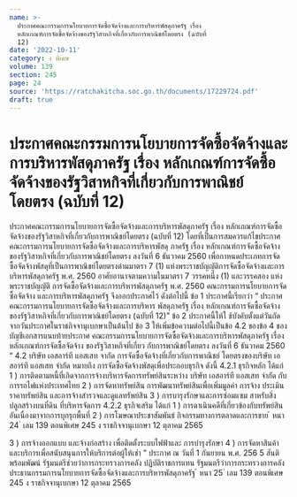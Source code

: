 ```yaml
---
name: >-
  ประกาศคณะกรรมการนโยบายการจัดซื้อจัดจ้างและการบริหารพัสดุภาครัฐ เรื่อง
  หลักเกณฑ์การจัดซื้อจัดจ้างของรัฐวิสาหกิจที่เกี่ยวกับการพาณิชย์โดยตรง (ฉบับที่
  12)
date: '2022-10-11'
category: ง พิเศษ
volume: 139
section: 245
page: 24
source: 'https://ratchakitcha.soc.go.th/documents/17229724.pdf'
draft: true
---
```


# ประกาศคณะกรรมการนโยบายการจัดซื้อจัดจ้างและการบริหารพัสดุภาครัฐ เรื่อง หลักเกณฑ์การจัดซื้อจัดจ้างของรัฐวิสาหกิจที่เกี่ยวกับการพาณิชย์โดยตรง (ฉบับที่ 12)

ประกาศคณะกรรมการนโยบายการจัดซื้อจัดจ้างและการบริหารพัสดุภาครัฐ เรื่อง หลักเกณฑ์การจัดซื้อจัดจ้างของรัฐวิสาหกิจที่เกี่ยวกับการพาณิชย์โดยตรง (ฉบับที่ 12) โดยที่เป็นการสมควรแก้ไขประกาศคณะกรรมการนโยบายการจัดซื้อจัดจ้างและการบริหารพัสดุ ภาครัฐ เรื่อง หลักเกณฑ์การจัดซื้อจัดจ้างของรัฐวิสาหกิจที่เกี่ยวกับการพาณิชย์โดยตรง ลงวันที่ 6 ธันวาคม 2560 เพื่อกาหนดประเภทการจัดซื้อจัดจ้างพัสดุที่เป็นการพาณิชย์โดยตรงตำมมาตรา 7 (1) แห่งพระราชบัญญัติการจัดซื้อจัดจ้างและการบริหารพัสดุภาครัฐ พ.ศ. 2560 อาศัยอานาจตามความในมาตรา 7 วรรคหนึ่ง (1) และวรรคสอง แห่งพระราชบัญญัติ การจัดซื้อจัดจ้างและการบริหารพัสดุภาครัฐ พ.ศ. 2560 คณะกรรมการนโยบายการจัดซื้อจัดจ้าง และการบริหารพัสดุภาครัฐ จึงออกประกาศไว้ ดังต่อไปนี้ ข้อ 1 ประกาศนี้เรียกว่า “ ประกาศคณะกรรมการนโยบายการจัดซื้อจัดจ้างและการบริหาร พัสดุภาครัฐ เรื่อง หลักเกณฑ์การจัดซื้อจัดจ้างของรัฐวิสาหกิจที่เกี่ยวกับการพาณิชย์โดยตรง (ฉบับที่ 12)” ข้อ 2 ประกาศนี้ให้ใ ช้บังคับตั้งแต่วันถัดจากวันประกาศในราชกิจจานุเบกษาเป็นต้นไป ข้อ 3 ให้เพิ่มข้อความต่อไปนี้เป็นข้อ 4.2 ของข้อ 4 ของบัญชีเอกสารแนบท้ายประกาศ คณะกรรมการนโยบายการจัดซื้อจัดจ้างและการบริหารพัสดุภาครัฐ เรื่อง หลักเกณฑ์การจัดซื้อจัดจ้าง ของรัฐวิสาหกิจที่เกี่ยว กับการพาณิชย์โดยตรง ลงวันที่ 6 ธันวาคม 2560 “ 4.2 บริษัท เอสอาร์ที แอสเสท จากัด การจัดซื้อจัดจ้างที่เกี่ยวกับการพาณิชย์ โดยตรงของบริษัท เอสอาร์ที แอสเสท จำกัด หมายถึง การจัดซื้อจัดจ้างพัสดุเพื่อประกอบธุรกิจ ดังนี้ 4.2.1 ธุรกิจหลัก ได้แก่ 1 ) การติดตามหนี้ที่เกิดจากการจ้างบริหารจัดการทรัพย์สินระหว่าง บริษัท เอสอาร์ที แอสเสท จำกัด กับการรถไฟแห่งประเทศไทย 2 ) การจัดหาทรัพย์สิน การพัฒนาทรัพย์สินเพื่อเพิ่มมูลค่า การจ้าง ประเมินราคาทรัพย์สิน และการจ้างสำรวจและดูแลทรัพย์สิน 3 ) การบารุงรักษาและการซ่อมแซม สาหรับสิ่งปลูกสร้างบนที่ดิน ที่บริหารจัดการ 4.2.2 ธุรกิจเสริม ได้แก่ 1 ) การดาเนินคดีที่เกี่ยวข้องกับทรัพย์สินอันเนื่องมาจากการบุกรุกพื้นที่ 2 ) การโฆษณาประชาสัมพันธ์ กิจกรรมทางการตลาดและการขาย ้ หนา 24 ่ เลม 139 ตอนพิเศษ 245 ง ราชกิจจานุเบกษา 12 ตุลาคม 2565

3 ) การจ้างออกแบบ และจ้างก่อสร้าง เพื่อติดตั้งระบบไฟฟ้าและ การบำรุงรักษา 4 ) การจัดหาสินค้าและบริการเพื่อสนับสนุนการให้บริการต่อผู้ให้เช่า ” ประกาศ ณ วันที่ 1 กันยายน พ.ศ. 256 5 สันติ พร้อมพัฒน์ รัฐมนตรีช่วยว่าการกระทรวงการคลัง ปฏิบัติราชการแทน รัฐมนตรีว่าการกระทรวงการคลัง ประธานกรรมการนโยบายการจัดซื้อจัดจ้างและการบริหารพัสดุภาครัฐ ้ หนา 25 ่ เลม 139 ตอนพิเศษ 245 ง ราชกิจจานุเบกษา 12 ตุลาคม 2565

